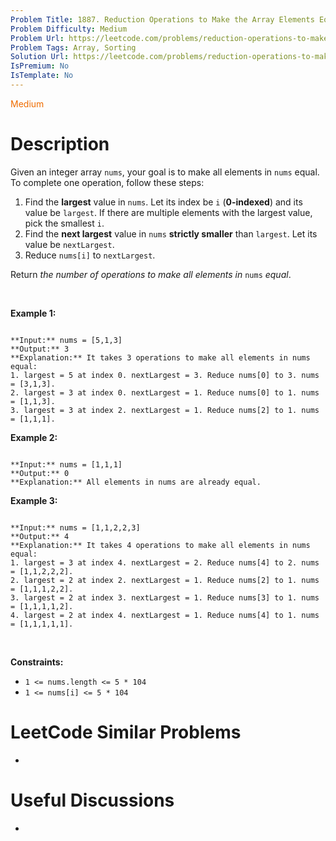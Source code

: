 ```yaml
---
Problem Title: 1887. Reduction Operations to Make the Array Elements Equal
Problem Difficulty: Medium
Problem Url: https://leetcode.com/problems/reduction-operations-to-make-the-array-elements-equal/
Problem Tags: Array, Sorting
Solution Url: https://leetcode.com/problems/reduction-operations-to-make-the-array-elements-equal/solution/
IsPremium: No
IsTemplate: No
---
```


<span style="color: rgb(239, 108, 0);">Medium</span>

# Description

Given an integer array `nums`, your goal is to make all elements in `nums` equal. To complete one operation, follow these steps:


1. Find the **largest** value in `nums`. Let its index be `i` (**0-indexed**) and its value be `largest`. If there are multiple elements with the largest value, pick the smallest `i`.
2. Find the **next largest** value in `nums` **strictly smaller** than `largest`. Let its value be `nextLargest`.
3. Reduce `nums[i]` to `nextLargest`.


Return *the number of operations to make all elements in* `nums` *equal*.


 


**Example 1:**



```

**Input:** nums = [5,1,3]
**Output:** 3
**Explanation:** It takes 3 operations to make all elements in nums equal:
1. largest = 5 at index 0. nextLargest = 3. Reduce nums[0] to 3. nums = [3,1,3].
2. largest = 3 at index 0. nextLargest = 1. Reduce nums[0] to 1. nums = [1,1,3].
3. largest = 3 at index 2. nextLargest = 1. Reduce nums[2] to 1. nums = [1,1,1].

```

**Example 2:**



```

**Input:** nums = [1,1,1]
**Output:** 0
**Explanation:** All elements in nums are already equal.

```

**Example 3:**



```

**Input:** nums = [1,1,2,2,3]
**Output:** 4
**Explanation:** It takes 4 operations to make all elements in nums equal:
1. largest = 3 at index 4. nextLargest = 2. Reduce nums[4] to 2. nums = [1,1,2,2,2].
2. largest = 2 at index 2. nextLargest = 1. Reduce nums[2] to 1. nums = [1,1,1,2,2].
3. largest = 2 at index 3. nextLargest = 1. Reduce nums[3] to 1. nums = [1,1,1,1,2].
4. largest = 2 at index 4. nextLargest = 1. Reduce nums[4] to 1. nums = [1,1,1,1,1].

```

 


**Constraints:**


* `1 <= nums.length <= 5 * 104`
* `1 <= nums[i] <= 5 * 104`




# LeetCode Similar Problems

- []()

# Useful Discussions

- []()
